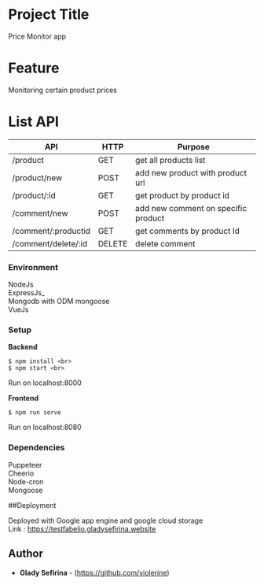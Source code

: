 # Project Title

Price Monitor app 

# Feature

Monitoring certain product prices

# List API

| API  | HTTP | Purpose |
| ------------- | ------------ | ------------- |
| /product  | GET | get all products list  |
| /product/new | POST | add new product with product url  |
| /product/:id | GET | get product by product id  |
| /comment/new | POST | add new comment on specific product  |
| /comment/:productid | GET | get comments by product Id  |
| /comment/delete/:id | DELETE | delete comment |


### Environment
NodeJs <br>
ExpressJs_ <br>
Mongodb with ODM mongoose <br>
VueJs 


### Setup

**Backend** <br>
```
$ npm install <br>
$ npm start <br>
```
Run on localhost:8000<br>


**Frontend**  <br>
```
$ npm run serve
```
Run on localhost:8080 



### Dependencies 
Puppeteer  <br>
Cheerio  <br>
Node-cron <br>
Mongoose <br>

##Deployment

Deployed with Google app engine and google cloud storage<br>
Link : https://testfabelio.gladysefirina.website


## Author

* **Glady Sefirina** - (https://github.com/violerine)
